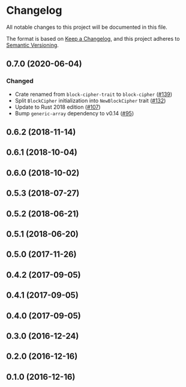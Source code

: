 # Changelog

All notable changes to this project will be documented in this file.

The format is based on [Keep a Changelog](https://keepachangelog.com/en/1.0.0/),
and this project adheres to [Semantic Versioning](https://semver.org/spec/v2.0.0.html).

## 0.7.0 (2020-06-04)
### Changed
- Crate renamed from `block-cipher-trait` to `block-cipher` ([#139])
- Split `BlockCipher` initialization into  `NewBlockCipher` trait ([#132])
- Update to Rust 2018 edition ([#107])
- Bump `generic-array` dependency to v0.14 ([#95])

[#139]: https://github.com/RustCrypto/traits/issues/139
[#132]: https://github.com/RustCrypto/traits/issues/132
[#107]: https://github.com/RustCrypto/traits/issues/107
[#95]: https://github.com/RustCrypto/traits/pull/95

## 0.6.2 (2018-11-14)

## 0.6.1 (2018-10-04)

## 0.6.0 (2018-10-02)

## 0.5.3 (2018-07-27)

## 0.5.2 (2018-06-21)

## 0.5.1 (2018-06-20)

## 0.5.0 (2017-11-26)

## 0.4.2 (2017-09-05)

## 0.4.1 (2017-09-05)

## 0.4.0 (2017-09-05)

## 0.3.0 (2016-12-24)

## 0.2.0 (2016-12-16)

## 0.1.0 (2016-12-16)

